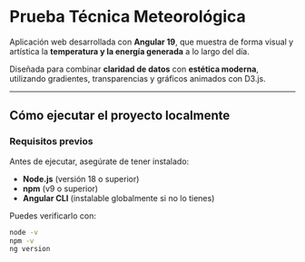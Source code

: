 # Prueba Técnica Meteorológica

Aplicación web desarrollada con **Angular 19**, que muestra de forma visual y artística la **temperatura y la energía generada** a lo largo del día.

Diseñada para combinar **claridad de datos** con **estética moderna**, utilizando gradientes, transparencias y gráficos animados con D3.js.

---

## Cómo ejecutar el proyecto localmente

### Requisitos previos

Antes de ejecutar, asegúrate de tener instalado:

- **Node.js** (versión 18 o superior)  
- **npm** (v9 o superior)  
- **Angular CLI** (instalable globalmente si no lo tienes)

Puedes verificarlo con:

```bash
node -v
npm -v
ng version
